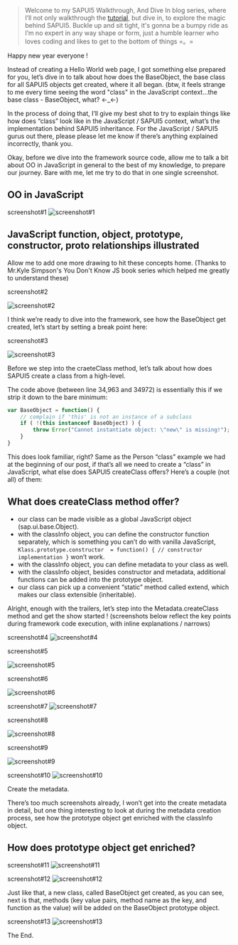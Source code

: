 > Welcome to my SAPUI5 Walkthrough, And Dive In blog series, where I’ll not only walkthrough the [tutorial](https://sapui5.hana.ondemand.com/sdk/#docs/guide/3da5f4be63264db99f2e5b04c5e853db.html), but dive in, to explore the magic behind SAPUI5. Buckle up and sit tight, it's gonna be a bumpy ride as I’m no expert in any way shape or form, just a humble learner who loves coding and likes to get to the bottom of things =。= 

Happy new year everyone !

Instead of creating a Hello World web page, I got something else prepared for you, let’s dive in to talk about how does the BaseObject, the base class for all SAPUI5 objects get created, where it all began. (btw, it feels strange to me every time seeing the word "class" in the JavaScript context...the base class - BaseObject, what? ←_←)

In the process of doing that, I’ll give my best shot to try to explain things like how does “class” look like in the JavaScript / SAPUI5 context, what’s the implementation behind SAPUI5 inheritance. For the JavaScript / SAPUI5 gurus out there, please please let me know if there’s anything explained incorrectly, thank you.

Okay, before we dive into the framework source code, allow me to talk a bit about OO in JavaScript in general to the best of my knowledge, to prepare our journey. Bare with me, let me try to do that in one single screenshot.

OO in JavaScript
---
screenshot#1
![screenshot#1](/screenshots/step.1.1.png)

JavaScript function, object, prototype, constructor, __proto__ relationships illustrated
---
Allow me to add one more drawing to hit these concepts home. (Thanks to Mr.Kyle Simpson's You Don't Know JS book series which helped me greatly to understand these)

screenshot#2

![screenshot#2](/screenshots/step.1.2.png)

I think we’re ready to dive into the framework, see how the BaseObject get created, let’s start by setting a break point here:

screenshot#3

![screenshot#3](/screenshots/step.1.3.png)

Before we step into the craeteClass method, let’s talk about how does SAPUI5 create a class from a high-level.

The code above (between line 34,963 and 34972) is essentially this if we strip it down to the bare minimum:

```javascript
var BaseObject = function() {
    // complain if 'this' is not an instance of a subclass
    if ( !(this instanceof BaseObject) ) {
        throw Error("Cannot instantiate object: \"new\" is missing!");
    }
}
```

This does look familiar, right? Same as the Person “class” example we had at the beginning of our post, if that’s all we need to create a “class” in JavaScript, what else does SAPUI5 createClass offers? Here’s a couple (not all) of them:

What does createClass method offer?
---

- our class can be made visible as a global JavaScript object (sap.ui.base.Object).
- with the classInfo object, you can define the constructor function separately, which is something you can’t do with vanilla JavaScript, `Klass.prototype.constructor  = function() { // constructor implementation }` won’t work.
- with the classInfo object, you can define metadata to your class as well.
- with the classInfo object, besides constructor and metadata, additional functions can be added into the prototype object.
- our class can pick up a convenient “static” method called extend, which makes our class extensible (inheritable).

Alright, enough with the trailers, let’s step into the Metadata.createClass method and get the show started ! (screenshots below reflect the key points during framework code execution, with inline explanations / narrows)

screenshot#4
![screenshot#4](/screenshots/step.1.4.png)

screenshot#5

![screenshot#5](/screenshots/step.1.5.png)

screenshot#6

![screenshot#6](/screenshots/step.1.6.png)

screenshot#7
![screenshot#7](/screenshots/step.1.7.png)

screenshot#8

![screenshot#8](/screenshots/step.1.8.png)

screenshot#9

![screenshot#9](/screenshots/step.1.9.png)

screenshot#10
![screenshot#10](/screenshots/step.1.10.png)

Create the metadata.

There’s too much screenshots already, I won’t get into the create metadata in detail, but one thing interesting to look at during the metadata creation process, see how the prototype object get enriched with the classInfo object.

How does prototype object get enriched?
---

screenshot#11
![screenshot#11](/screenshots/step.1.11.png)

screenshot#12
![screenshot#12](/screenshots/step.1.12.png)

Just like that, a new class, called BaseObject get created, as you can see, next is that, methods (key value pairs, method name as the key, and function as the value) will be added on the BaseObject prototype object.

screenshot#13
![screenshot#13](/screenshots/step.1.13.png)

The End.
